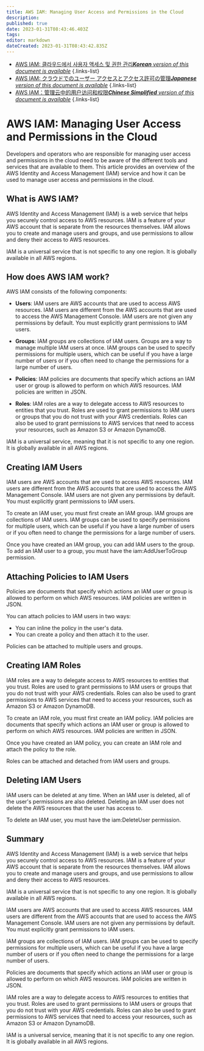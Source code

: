 ```yaml
---
title: AWS IAM: Managing User Access and Permissions in the Cloud
description: 
published: true
date: 2023-01-31T08:43:46.403Z
tags: 
editor: markdown
dateCreated: 2023-01-31T08:43:42.835Z
---
```


- [AWS IAM: 클라우드에서 사용자 액세스 및 권한 관리***Korean** version of this document is available*](/ko/Knowledge-base/Cloud/aws-iam-managing-user-access-and-permissions-in-the-cloud)
{.links-list}
- [AWS IAM: クラウドでのユーザー アクセスとアクセス許可の管理***Japanese** version of this document is available*](/ja/Knowledge-base/Cloud/aws-iam-managing-user-access-and-permissions-in-the-cloud)
{.links-list}
- [AWS IAM：管理云中的用户访问和权限***Chinese Simplified** version of this document is available*](/zh/Knowledge-base/Cloud/aws-iam-managing-user-access-and-permissions-in-the-cloud)
{.links-list}



# AWS IAM: Managing User Access and Permissions in the Cloud

Developers and operators who are responsible for managing user access and permissions in the cloud need to be aware of the different tools and services that are available to them. This article provides an overview of the AWS Identity and Access Management (IAM) service and how it can be used to manage user access and permissions in the cloud.

## What is AWS IAM?

AWS Identity and Access Management (IAM) is a web service that helps you securely control access to AWS resources. IAM is a feature of your AWS account that is separate from the resources themselves. IAM allows you to create and manage users and groups, and use permissions to allow and deny their access to AWS resources.

IAM is a universal service that is not specific to any one region. It is globally available in all AWS regions.

## How does AWS IAM work?

AWS IAM consists of the following components:

-   **Users**: IAM users are AWS accounts that are used to access AWS resources. IAM users are different from the AWS accounts that are used to access the AWS Management Console. IAM users are not given any permissions by default. You must explicitly grant permissions to IAM users.

-   **Groups**: IAM groups are collections of IAM users. Groups are a way to manage multiple IAM users at once. IAM groups can be used to specify permissions for multiple users, which can be useful if you have a large number of users or if you often need to change the permissions for a large number of users.

-   **Policies**: IAM policies are documents that specify which actions an IAM user or group is allowed to perform on which AWS resources. IAM policies are written in JSON.

-   **Roles**: IAM roles are a way to delegate access to AWS resources to entities that you trust. Roles are used to grant permissions to IAM users or groups that you do not trust with your AWS credentials. Roles can also be used to grant permissions to AWS services that need to access your resources, such as Amazon S3 or Amazon DynamoDB.

IAM is a universal service, meaning that it is not specific to any one region. It is globally available in all AWS regions.

## Creating IAM Users

IAM users are AWS accounts that are used to access AWS resources. IAM users are different from the AWS accounts that are used to access the AWS Management Console. IAM users are not given any permissions by default. You must explicitly grant permissions to IAM users.

To create an IAM user, you must first create an IAM group. IAM groups are collections of IAM users. IAM groups can be used to specify permissions for multiple users, which can be useful if you have a large number of users or if you often need to change the permissions for a large number of users.

Once you have created an IAM group, you can add IAM users to the group. To add an IAM user to a group, you must have the iam:AddUserToGroup permission.

## Attaching Policies to IAM Users

Policies are documents that specify which actions an IAM user or group is allowed to perform on which AWS resources. IAM policies are written in JSON.

You can attach policies to IAM users in two ways:

-   You can inline the policy in the user's data.
-   You can create a policy and then attach it to the user.

Policies can be attached to multiple users and groups.

## Creating IAM Roles

IAM roles are a way to delegate access to AWS resources to entities that you trust. Roles are used to grant permissions to IAM users or groups that you do not trust with your AWS credentials. Roles can also be used to grant permissions to AWS services that need to access your resources, such as Amazon S3 or Amazon DynamoDB.

To create an IAM role, you must first create an IAM policy. IAM policies are documents that specify which actions an IAM user or group is allowed to perform on which AWS resources. IAM policies are written in JSON.

Once you have created an IAM policy, you can create an IAM role and attach the policy to the role.

Roles can be attached and detached from IAM users and groups.

## Deleting IAM Users

IAM users can be deleted at any time. When an IAM user is deleted, all of the user's permissions are also deleted. Deleting an IAM user does not delete the AWS resources that the user has access to.

To delete an IAM user, you must have the iam:DeleteUser permission.

## Summary

AWS Identity and Access Management (IAM) is a web service that helps you securely control access to AWS resources. IAM is a feature of your AWS account that is separate from the resources themselves. IAM allows you to create and manage users and groups, and use permissions to allow and deny their access to AWS resources.

IAM is a universal service that is not specific to any one region. It is globally available in all AWS regions.

IAM users are AWS accounts that are used to access AWS resources. IAM users are different from the AWS accounts that are used to access the AWS Management Console. IAM users are not given any permissions by default. You must explicitly grant permissions to IAM users.

IAM groups are collections of IAM users. IAM groups can be used to specify permissions for multiple users, which can be useful if you have a large number of users or if you often need to change the permissions for a large number of users.

Policies are documents that specify which actions an IAM user or group is allowed to perform on which AWS resources. IAM policies are written in JSON.

IAM roles are a way to delegate access to AWS resources to entities that you trust. Roles are used to grant permissions to IAM users or groups that you do not trust with your AWS credentials. Roles can also be used to grant permissions to AWS services that need to access your resources, such as Amazon S3 or Amazon DynamoDB.

IAM is a universal service, meaning that it is not specific to any one region. It is globally available in all AWS regions.